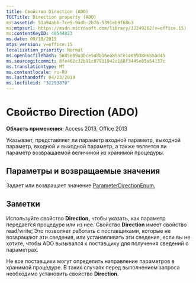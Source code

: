 ```yaml
---
title: Свойство Direction (ADO)
TOCTitle: Direction property (ADO)
ms:assetid: 51a94abb-7ce9-9adb-2b76-5391eb9f6863
ms:mtpsurl: https://msdn.microsoft.com/library/JJ249262(v=office.15)
ms:contentKeyID: 48544823
ms.date: 09/18/2015
mtps_version: v=office.15
localization_priority: Normal
ms.openlocfilehash: 5885e89a3bce5d8b16ea855ce14689380655ad45
ms.sourcegitcommit: 8fe462c32b91c87911942c188f3445e85a54137c
ms.translationtype: MT
ms.contentlocale: ru-RU
ms.lasthandoff: 04/23/2019
ms.locfileid: "32293870"
---
```

# <a name="direction-property-ado"></a>Свойство Direction (ADO)


**Область применения**: Access 2013, Office 2013

Указывает, представляет [](parameter-object-ado.md) ли параметр входной параметр, выходной параметр, входной и выходной параметр, а также является ли параметр возвращаемой величиной из хранимой процедуры.

## <a name="settings-and-return-values"></a>Параметры и возвращаемые значения

Задает или возвращает значение [ParameterDirectionEnum.](parameterdirectionenum.md)

## <a name="remarks"></a>Заметки

Используйте свойство **Direction,** чтобы указать, как параметр передается процедуре или из нее. Свойство **Direction** имеет свойство read/write; Это позволяет работать с поставщиками, которые не возвращают эти сведения, или устанавливать эти сведения, если вы не хотите, чтобы ADO вызывался к поставщику для получения сведений о параметрах.

Не все поставщики могут определить направление параметров в хранимой процедуре. В таких случаях перед выполнением запроса необходимо установить свойство **Direction.**

